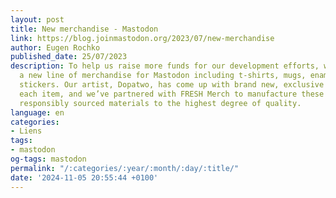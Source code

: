 ```yaml
---
layout: post
title: New merchandise - Mastodon
link: https://blog.joinmastodon.org/2023/07/new-merchandise
author: Eugen Rochko
published_date: 25/07/2023
description: To help us raise more funds for our development efforts, we are launching
  a new line of merchandise for Mastodon including t-shirts, mugs, enamel pins, and
  stickers. Our artist, Dopatwo, has come up with brand new, exclusive designs for
  each item, and we’ve partnered with FRESH Merch to manufacture these items from
  responsibly sourced materials to the highest degree of quality.
language: en
categories:
- Liens
tags:
- mastodon
og-tags: mastodon
permalink: "/:categories/:year/:month/:day/:title/"
date: '2024-11-05 20:55:44 +0100'
---
```

